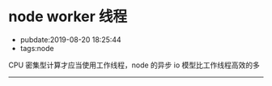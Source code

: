 # node worker 线程

- pubdate:2019-08-20 18:25:44
- tags:node

CPU 密集型计算才应当使用工作线程，node 的异步 io 模型比工作线程高效的多

---
